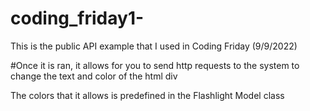 # coding_friday1-



This is the public API example that I used in Coding Friday (9/9/2022)

#Once it is ran, it allows for you to send http requests to the system to change the text and color of the html div



The colors that it allows is predefined in the Flashlight Model class


